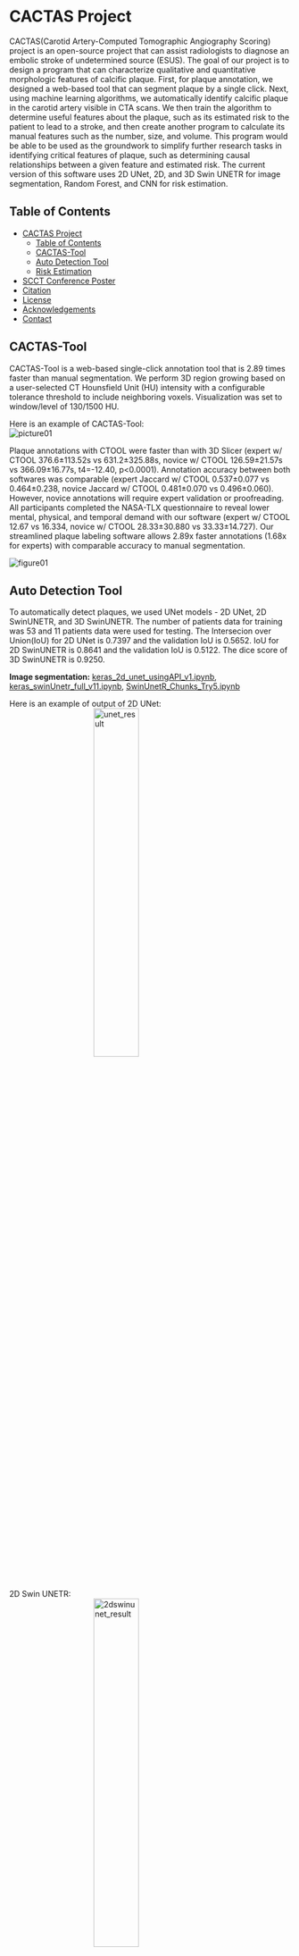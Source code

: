 # CACTAS Project
CACTAS(Carotid Artery-Computed Tomographic Angiography Scoring) project is an open-source project that can assist radiologists to diagnose an embolic stroke of undetermined source (ESUS). The goal of our project is to design a program that can characterize qualitative and quantitative morphologic features of calcific plaque. First, for plaque annotation, we designed a web-based tool that can segment plaque by a single click. Next, using machine learning algorithms, we automatically identify calcific plaque in the carotid artery visible in CTA scans. We then train the algorithm to determine useful features about the plaque, such as its estimated risk to the patient to lead to a stroke, and then create another program to calculate its manual features such as the number, size, and volume. This program would be able to be used as the groundwork to simplify further research tasks in identifying critical features of plaque, such as determining causal relationships between a given feature and estimated risk. The current version of this software uses 2D UNet, 2D, and 3D Swin UNETR for image segmentation, Random Forest, and CNN for risk estimation.

## Table of Contents
* [CACTAS Project](#cactas-project)
  * [Table of Contents](#table-of-contents)
  * [CACTAS-Tool](#cactas-tool)
  * [Auto Detection Tool](#auto-detection-tool)
  * [Risk Estimation](#risk-estimation)
* [SCCT Conference Poster](#scct-conference-poster)
* [Citation](#citation)
* [License](#license)
* [Acknowledgements](#acknowledgements)
* [Contact](#contact)

## CACTAS-Tool
CACTAS-Tool is a web-based single-click annotation tool that is 2.89 times faster than manual segmentation. We perform 3D region growing based on a user-selected CT Hounsfield Unit (HU) intensity with a configurable tolerance threshold to include neighboring voxels. Visualization was set to window/level of 130/1500 HU.

Here is an example of CACTAS-Tool: <br/>
![picture01](https://github.com/jiehyunjkim/CACTAS/assets/54910137/99dd9218-b05c-4698-888f-de9d1e9695a1)


Plaque annotations with CTOOL were faster than with 3D Slicer (expert w/ CTOOL 376.6±113.52s vs 631.2±325.88s, novice w/ CTOOL 126.59±21.57s vs 366.09±16.77s, t4=-12.40, p<0.0001). Annotation accuracy between both softwares was comparable (expert Jaccard w/ CTOOL 0.537±0.077 vs 0.464±0.238, novice Jaccard w/ CTOOL 0.481±0.070 vs 0.496±0.060). However, novice annotations will require expert validation or proofreading. All participants completed the NASA-TLX questionnaire to reveal lower mental, physical, and temporal demand with our software (expert w/ CTOOL 12.67 vs 16.334, novice w/ CTOOL 28.33±30.880 vs 33.33±14.727). Our streamlined plaque labeling software allows 2.89x faster annotations (1.68x for experts) with comparable accuracy to manual segmentation. <br/>

![figure01](https://github.com/jiehyunjkim/CACTAS/assets/54910137/7104f2be-7d8c-44dc-91f6-b36e11bf04a8)


## Auto Detection Tool
To automatically detect plaques, we used UNet models - 2D UNet, 2D SwinUNETR, and 3D SwinUNETR. The number of patients data for training was 53 and 11 patients data were used for testing. The Intersecion over Union(IoU) for 2D UNet is 0.7397 and the validation IoU is 0.5652. IoU for 2D SwinUNETR is 0.8641 and the validation IoU is 0.5122. The dice score of 3D SwinUNETR is 0.9250. 

**Image segmentation:** [keras_2d_unet_usingAPI_v1.ipynb](https://github.com/jiehyunjkim/cs410_upenn/blob/master/experiments/keras_2d_unet_usingAPI_v1.ipynb),
[keras_swinUnetr_full_v11.ipynb](https://github.com/jiehyunjkim/cs410_upenn/blob/master/experiments/keras_swinUnetr_full_v11.ipynb),
[SwinUnetR_Chunks_Try5.ipynb](https://github.com/jiehyunjkim/cs410_upenn/blob/master/experiments/SwinUnetR_Chunks_Try5.ipynb)<br/>

Here is an example of output of 2D UNet: <br/>
<img src="https://drive.google.com/uc?id=1_dJ1mKtbxw2RwG6fSvnVBvIOrn6HscQy"
     alt="unet_result"
     style="display: block; margin-right: auto; margin-left: auto; width: 40%;" /><br/>
2D Swin UNETR: <br/>
<img src="https://drive.google.com/uc?id=1PRS8ZBuPxTA7uaLFgKA82vwgInwAGNbg"
     alt="2dswinunet_result"
     style="display: block; margin-right: auto; margin-left: auto; width: 40%;" /><br/>
3D Swin UNETR: <br/>
<img src="https://drive.google.com/uc?id=1TA8ywcK_O2q9hO2pJeZDqb2WknphPeix"
     alt="3dswinunet_result"
     style="display: block; margin-right: auto; margin-left: auto; width: 40%;" /><br/>

## Risk Estimation 
Our goal is to estimate the risk for symptomatic versus asymptomatic plaque for ischemic stroke. For risk estimation model, we choose random forest and got 0.99 for training and 0.88 for training for both F1 Score and Accuracy.

**Risk estimation:** [RandomForest.ipynb](https://github.com/jiehyunjkim/cs410_upenn/blob/master/experiments/RandomForest.ipynb),
[CNN.ipynb](https://github.com/jiehyunjkim/cs410_upenn/blob/master/experiments/CNN.ipynb)<br/>

Random Forest: <br/>
<img src="https://drive.google.com/uc?id=1lp7lJ43KiYIL7VYEMZF0UQvTIMJ-vhoO"
     alt="RF"
     style="display: block; margin-right: auto; margin-left: auto; width: 60%;" /><br/>

## SCCT Conference Poster
The abstract of the CACTAS-Tool is accepted by The Society of Cardiovascular Computed Tomography(SCCT). <br/>

Here is a poster for the presentation: <br/>
![SCCT_Poster](https://github.com/jiehyunjkim/CACTAS/assets/54910137/37654d14-a77f-472f-a010-83eb6140cae5)<br/>


## Citation
If you use this code in your research, please cite the following article:
```
@article{kim2023streamlined,
  title={Streamlined Carotid Artery Calcification Labeling For Cta Scans},
  author={Kim, J and Arnett, N and Kotler, J and Shah, D and Cucchiara, B and Song, J and Haehn, D},
  journal={Journal of Cardiovascular Computed Tomography},
  volume={17},
  number={4},
  pages={S54--S55},
  year={2023},
  publisher={Elsevier},
  doi={https://doi.org/10.1016/j.jcct.2023.05.136}
}
```

## License 
This project is licensed under the MIT License - see the [LICENSE](https://github.com/jiehyunjkim/CACTAS/blob/main/LICENSE) file for details.

## Acknowledgements
The work of Josh Kotler was supported in part by the College of Science and Mathematics Dean’s Undergraduate Research Fellowship through fellowship support from Oracle, project ID R20000000025727.

## Contact
For any questions or comments, feel free to reach out to:
  * Jenna Kim at JieHyun.Kim001@umb.edu
